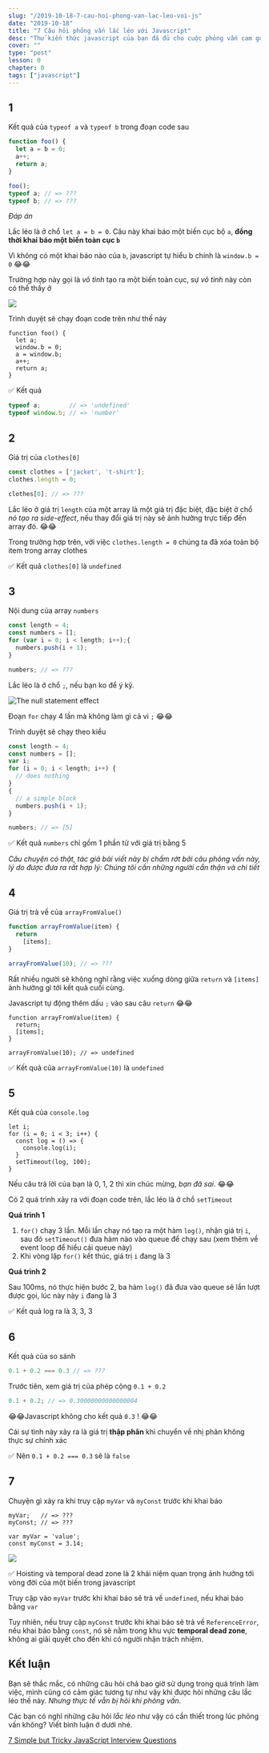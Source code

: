 ```yaml
---
slug: "/2019-10-18-7-cau-hoi-phong-van-lac-leo-voi-js"
date: "2019-10-18"
title: "7 Câu hỏi phỏng vấn lắc léo với Javascript"
desc: "Thử kiến thức javascript của bạn đã đủ cho cuộc phỏng vấn cam go sắp tới chưa"
cover: ""
type: "post"
lesson: 0
chapter: 0
tags: ["javascript"]
---
```


## 1

Kết quả của `typeof a` và `typeof b` trong đoạn code sau

```js
function foo() {
  let a = b = 0;
  a++;
  return a;
}

foo();
typeof a; // => ???
typeof b; // => ???
```

_Đáp án_

Lắc léo là ở chổ `let a = b = 0`. Câu này khai báo một biến cục bộ `a`, **đồng thời khai báo một biến toàn cục `b`**

Vì không có một khai báo nào của `b`, javascript tự hiểu b chính là `window.b = 0` 😂😂

Trường hợp này gọi là *vô tình* tạo ra một biến toàn cục, sự *vô tình* này còn có thể thấy ở

![](https://dmitripavlutin.com/static/41b7ea0d888dd9b298e41b9ff9bf4590/f8b1b/accitental-global-variables.webp)

Trình duyệt sẽ  chạy đoạn code trên như thế này

```js{2-4}
function foo() {
  let a;
  window.b = 0;
  a = window.b;
  a++;
  return a;
}
```

✅ Kết quả

```javascript
typeof a;        // => 'undefined'
typeof window.b; // => 'number'
```

## 2

Giá trị của `clothes[0]`

```js
const clothes = ['jacket', 't-shirt'];
clothes.length = 0;

clothes[0]; // => ???
```

Lắc léo ở giá trị `length` của một array là một giá trị đặc biệt, đặc biệt ở chổ _nó tạo ra side-effect_, nếu thay đổi giá trị này sẽ ảnh hưởng trực tiếp đến array đó. 😂😂

Trong trường hợp trên, với việc `clothes.length = 0` chúng ta đã xóa toàn bộ item trong array clothes

✅ Kết quả `clothes[0]` là `undefined`

## 3

Nội dung của array `numbers`

```js
const length = 4;
const numbers = [];
for (var i = 0; i < length; i++);{
  numbers.push(i + 1);
}

numbers; // => ???
```

Lắc léo là ở chổ `;`, nếu bạn ko để ý kỹ.

![The null statement effect](https://dmitripavlutin.com/static/edd9c7bd7fa83cc909f5b7694686bdfd/f8b1b/for-and-null-statement-pitfall-4.webp)

Đoạn `for` chạy 4 lần mà không làm gì cả vì `;` 😂😂

Trình duyệt sẽ chạy theo kiểu

```javascript
const length = 4;
const numbers = [];
var i;
for (i = 0; i < length; i++) {
  // does nothing
}
{
  // a simple block
  numbers.push(i + 1);
}

numbers; // => [5]
```

✅ Kết quả `numbers` chỉ gồm 1 phần tử với giá trị bằng 5

_Câu chuyện có thật, tác giả bài viết này bị chấm rớt bởi câu phỏng vấn này, lý do được đưa ra rất hợp lý: Chúng tôi cần những người cẩn thận và chi tiết_

## 4

Giá trị trả về của `arrayFromValue()`

```javascript
function arrayFromValue(item) {
  return
    [items];
}

arrayFromValue(10); // => ???
```

Rất nhiều người sẽ không nghĩ rằng việc xuống dòng giữa `return` và `[items]` ảnh hưởng gì tới kết quả cuối cùng.

Javascript tự động thêm dấu `;` vào sau câu `return` 😂😂

```javascript{2}
function arrayFromValue(item) {
  return;
  [items];
}

arrayFromValue(10); // => undefined
```

✅ Kết quả của `arrayFromValue(10)` là `undefined`

## 5

Kết quả của `console.log`

```javascript{4}
let i;
for (i = 0; i < 3; i++) {
  const log = () => {
    console.log(i);
  }
  setTimeout(log, 100);
}
```

Nếu câu trả lời của bạn là 0, 1, 2 thì xin chúc mừng, _bạn đã sai_. 😂😂

Có 2 quá trình xảy ra với đoạn code trên, lắc léo là ở chổ `setTimeout`

**Quá trình 1**

1. `for()` chạy 3 lần. Mỗi lần chạy nó tạo ra một hàm `log()`, nhận giá trị `i`, sau đó `setTimeout()` đưa hàm nào vào queue để chạy sau (xem thêm về event loop để hiểu cái queue này)
2. Khi vòng lặp `for()` kết thúc, giá trị `i` đang là 3

**Quá trình 2**

Sau 100ms, nó thực hiện bước 2, ba hàm `log()` đã đưa vào queue sẽ lần lượt được gọi, lúc này này `i` đang là 3

✅ Kết quả log ra là 3, 3, 3

## 6

Kết quả của so sánh

```js
0.1 + 0.2 === 0.3 // => ???
```

Trước tiên, xem giá trị của phép cộng `0.1 + 0.2`

```js
0.1 + 0.2; // => 0.30000000000000004
```

😂😂Javascript không cho kết quả `0.3` ! 😂😂

Cái sự tình này xảy ra là giá trị **thập phân** khi chuyển về nhị phân không thực sự chính xác

✅ Nên `0.1 + 0.2 === 0.3` sẽ là `false`

## 7

Chuyện gì xảy ra khi truy cập `myVar` và `myConst` trước khi khai báo

```js{1,2}
myVar;   // => ???
myConst; // => ???

var myVar = 'value';
const myConst = 3.14;
```
![](https://dmitripavlutin.com/static/670c31f21f45e9b8a453e726293f4de0/f8b1b/temporal-dead-zone-and-hoisting-javascript.webp)

✅ Hoisting và temporal dead zone là 2 khái niệm quan trọng ảnh hưởng tới vòng đời của một biến trong javascript

Truy cập vào `myVar` trước khi khai báo sẽ trả về `undefined`, nếu khai báo bằng `var`

Tuy nhiên, nếu truy cập `myConst` trước khi khai báo sẽ trả về `ReferenceError`, nếu khai báo bằng `const`, nó sẽ nằm trong khu vực **temporal dead zone**, không ai giải quyết cho đến khi có người nhận trách nhiệm.

## Kết luận

Bạn sẽ thắc mắc, có những câu hỏi chả bao giờ sử dụng trong quá trình làm việc, mình cũng có cảm giác tương tự như vậy khi được hỏi những câu lắc léo thế này. _Nhưng thực tế vẫn bị hỏi khi phỏng vấn_.

Các bạn có nghĩ những câu hỏi *lắc léo* như vậy có cần thiết trong lúc phỏng vấn không? Viết bình luận ở dưới nhé.

[7 Simple but Tricky JavaScript Interview Questions](https://dmitripavlutin.com/simple-but-tricky-javascript-interview-questions/)
